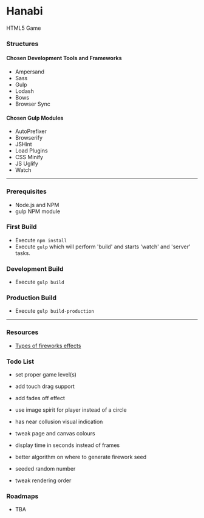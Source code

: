
# Hanabi
HTML5 Game

### Structures

#### Chosen Development Tools and Frameworks
* Ampersand
* Sass
* Gulp
* Lodash
* Bows
* Browser Sync

#### Chosen Gulp Modules
* AutoPrefixer
* Browserify
* JSHint
* Load Plugins
* CSS Minify
* JS Uglify
* Watch

---

### Prerequisites
* Node.js and NPM
* gulp NPM module


### First Build
* Execute `npm install`
* Execute `gulp` which will perform 'build' and starts 'watch' and 'server' tasks.


### Development Build
* Execute `gulp build`

### Production Build
* Execute `gulp build-production`

---

### Resources
* [Types of fireworks effects](http://www.fireworks.com/fireworks-university/fireworks-glossary/)

### Todo List

* set proper game level(s)
* add touch drag support
* add fades off effect
* use image spirit for player instead of a circle
* has near collusion visual indication
* tweak page and canvas colours

* display time in seconds instead of frames
* better algorithm on where to generate firework seed
* seeded random number
* tweak rendering order

### Roadmaps
* TBA
